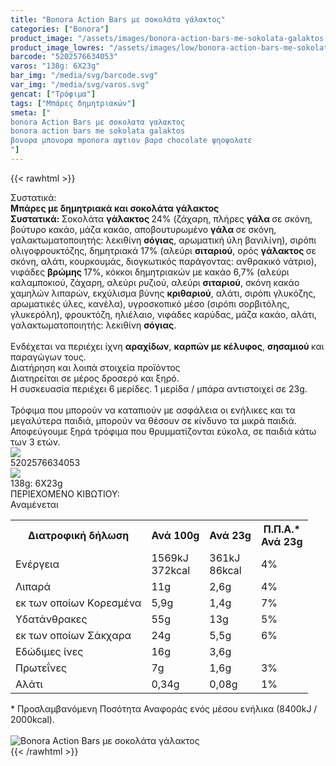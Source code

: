 ```yaml
---
title: "Bonora Action Bars με σοκολάτα γάλακτος"
categories: ["Bonora"]
product_image: "/assets/images/bonora-action-bars-me-sokolata-galaktos.jpg"
product_image_lowres: "/assets/images/low/bonora-action-bars-me-sokolata-galaktos.jpg"
barcode: "5202576634053"
varos: "138g: 6X23g"
bar_img: "/media/svg/barcode.svg"
var_img: "/media/svg/varos.svg"
gencat: ["Τρόφιμα"]
tags: ["Μπάρες δημητριακών"]
smeta: ["
bonora Action Bars με σοκολατα γαλακτος
bonora action bars me sokolata galaktos 
βονορα μπονορα mponora αψτιον βαρσ chocolate ψηοψολατε
"]
---
```

{{< rawhtml >}}

<div class="sload52"><div class="product"><div id="sistatika">Συστατικά:</div><div class="alltext"><strong>Μπάρες με δημητριακά και&nbsp;</strong><strong>σοκολάτα γάλακτος</strong><br><strong>Συστατικά: </strong>Σοκολάτα <strong>γάλακτος </strong>24% (ζάχαρη, πλήρες <strong>γάλα </strong>σε σκόνη, βούτυρο κακάο, μάζα κακάο, αποβουτυρωμένο <strong>γάλα </strong>σε σκόνη, γαλακτωματοποιητής: λεκιθίνη <strong>σόγιας</strong>, αρωματική ύλη βανιλίνη), σιρόπι ολιγοφρουκτόζης, δημητριακά 17% (αλεύρι <strong>σιταριού</strong>, ορός <strong>γάλακτος </strong>σε σκόνη, αλάτι, κουρκουμάς, διογκωτικός παράγοντας: ανθρακικό νάτριο), νιφάδες <strong>βρώμης </strong>17%, κόκκοι δημητριακών με κακάο 6,7% (αλεύρι καλαμποκιού, ζάχαρη, αλεύρι ρυζιού, αλεύρι <strong>σιταριού</strong>, σκόνη κακάο χαμηλών λιπαρών, εκχύλισμα βύνης <strong>κριθαριού</strong>, αλάτι, σιρόπι γλυκόζης, αρωματικές ύλες, κανέλα), υγροσκοπικό μέσο (σιρόπι σορβιτόλης, γλυκερόλη), φρουκτόζη, ηλιέλαιο, νιφάδες καρύδας, μάζα κακάο, αλάτι, γαλακτωματοποιητής: λεκιθίνη <strong>σόγιας</strong>.<br><br>Ενδέχεται να περιέχει ίχνη <strong>αραχίδων</strong>, <strong>καρπών με κέλυφος</strong>, <strong>σησαμιού </strong>και παραγώγων τους.</div><div id="loipa">Διατήρηση και λοιπά στοιχεία προϊόντος</div><div class="alltext">Διατηρείται σε μέρος δροσερό και ξηρό.<br>H συσκευασία περιέχει 6 μερίδες. 1 μερίδα / μπάρα αντιστοιχεί σε 23g.<br><br>Τρόφιμα που μπορούν να καταπιούν με ασφάλεια οι ενήλικες και τα μεγαλύτερα παιδιά, μπορούν να θέσουν σε κίνδυνο τα μικρά παιδιά. Αποφεύγουμε ξηρά τρόφιμα που θρυμματίζονται εύκολα, σε παιδιά κάτω των 3 ετών.</div><div id="barcode"><div id="barimage"><img src="/media/svg/barcode.svg"></div><span id="bartext">5202576634053</span></div><div id="varos"><div id="varosimage"><img src="/media/svg/varos.svg"></div><span id="varostext">138g: 6X23g</span></div><div id="kivotio">ΠΕΡΙΕΧΟΜΕΝΟ ΚΙΒΩΤΙΟΥ:<br>Αναμένεται</div><div class="tabout"><table id="diatable"><tbody><tr><th>Διατροφική δήλωση</th><th>Ανά 100g</th><th>Ανά 23g</th><th>Π.Π.Α.*<br>Ανά 23g</th></tr><tr><td class="texr2">Ενέργεια</td><td class="texr">1569kJ<br>372kcal</td><td class="texr">361kJ<br>86kcal</td><td class="texr">4%</td></tr><tr><td class="texr2">Λιπαρά</td><td class="texr">11g</td><td class="texr">2,6g</td><td class="texr">4%</td></tr><tr><td class="gray">εκ των οποίων Kορεσμένα</td><td class="gray2">5,9g</td><td class="gray2">1,4g</td><td class="gray2">7%</td></tr><tr><td class="texr2">Υδατάνθρακες</td><td class="texr">55g</td><td class="texr">13g</td><td class="texr">5%</td></tr><tr><td class="gray">εκ των οποίων Σάκχαρα</td><td class="gray2">24g</td><td class="gray2">5,5g</td><td class="gray2">6%</td></tr><tr><td class="texr2">Eδώδιμες ίνες</td><td class="texr">16g</td><td class="texr">3,6g</td><td class="texr"></td></tr><tr><td class="texr2">Πρωτεΐνες</td><td class="texr">7g</td><td class="texr">1,6g</td><td class="texr">3%</td></tr><tr><td class="texr2">Αλάτι</td><td class="texr">0,34g</td><td class="texr">0,08g</td><td class="texr">1%</td></tr></tbody></table></div><div class="alltext">* Προσλαμβανόμενη Ποσότητα Αναφοράς ενός μέσου ενήλικα (8400kJ / 2000kcal).</div><br><div class="pimg"><img alt="Bonora Action Bars με σοκολάτα γάλακτος" title="Bonora Action Bars με σοκολάτα γάλακτος" src="/assets/images/bonora-action-bars-me-sokolata-galaktos.jpg"></div></div></div>
{{< /rawhtml >}}


